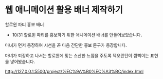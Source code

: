 # 웹 애니메이션 활용 배너 제작하기
할로윈 파티 홍보 배너
 - 10/31 할로윈 파티를 홍보하기 위한 애니메이션 배너를 만들어보았습니다.
 
 마녀가 먼저 등장하여 시선을 끈 다음 간단한 홍보 문구가 등장합니다.
 
 마녀가 퇴장하고 나서는 할로윈에 맞는 스산한 느낌을 주도록 잭오랜턴이 깜빡이는 표현을 넣어봤습니다.

http://127.0.0.1:5500/project/%EC%9A%B0%EC%A3%BC/index.html
